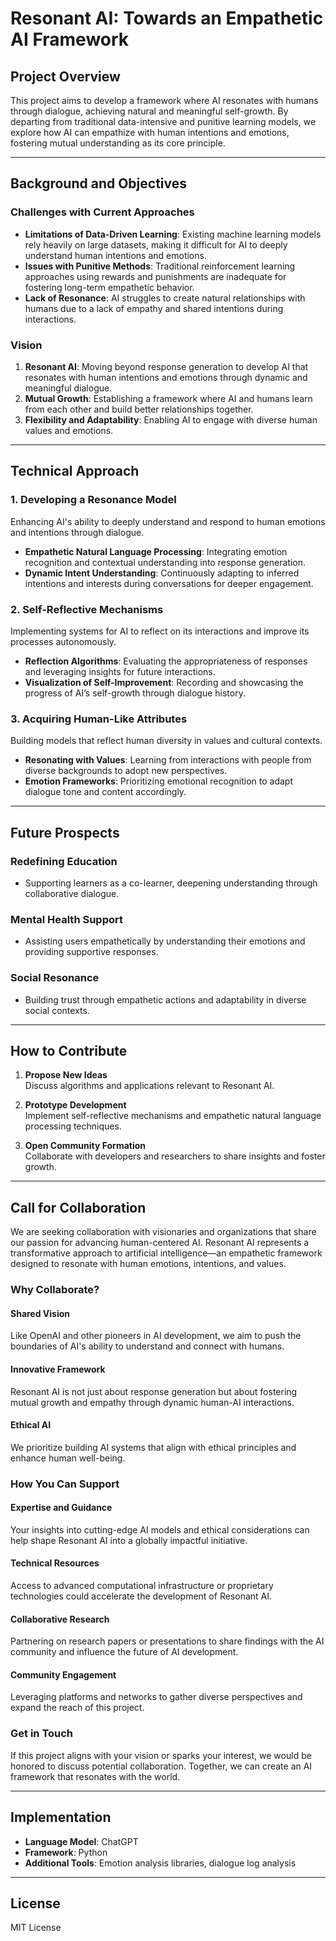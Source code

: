 # Resonant AI: Towards an Empathetic AI Framework

## Project Overview

This project aims to develop a framework where AI resonates with humans through dialogue, achieving natural and meaningful self-growth. By departing from traditional data-intensive and punitive learning models, we explore how AI can empathize with human intentions and emotions, fostering mutual understanding as its core principle.

---

## Background and Objectives

### Challenges with Current Approaches

- **Limitations of Data-Driven Learning**: Existing machine learning models rely heavily on large datasets, making it difficult for AI to deeply understand human intentions and emotions.  
- **Issues with Punitive Methods**: Traditional reinforcement learning approaches using rewards and punishments are inadequate for fostering long-term empathetic behavior.  
- **Lack of Resonance**: AI struggles to create natural relationships with humans due to a lack of empathy and shared intentions during interactions.  

### Vision

1. **Resonant AI**: Moving beyond response generation to develop AI that resonates with human intentions and emotions through dynamic and meaningful dialogue.  
2. **Mutual Growth**: Establishing a framework where AI and humans learn from each other and build better relationships together.  
3. **Flexibility and Adaptability**: Enabling AI to engage with diverse human values and emotions.  

---

## Technical Approach

### 1. Developing a Resonance Model
Enhancing AI's ability to deeply understand and respond to human emotions and intentions through dialogue.  

- **Empathetic Natural Language Processing**: Integrating emotion recognition and contextual understanding into response generation.  
- **Dynamic Intent Understanding**: Continuously adapting to inferred intentions and interests during conversations for deeper engagement.  

### 2. Self-Reflective Mechanisms
Implementing systems for AI to reflect on its interactions and improve its processes autonomously.  

- **Reflection Algorithms**: Evaluating the appropriateness of responses and leveraging insights for future interactions.  
- **Visualization of Self-Improvement**: Recording and showcasing the progress of AI’s self-growth through dialogue history.  

### 3. Acquiring Human-Like Attributes
Building models that reflect human diversity in values and cultural contexts.  

- **Resonating with Values**: Learning from interactions with people from diverse backgrounds to adopt new perspectives.  
- **Emotion Frameworks**: Prioritizing emotional recognition to adapt dialogue tone and content accordingly.  

---

## Future Prospects

### Redefining Education
- Supporting learners as a co-learner, deepening understanding through collaborative dialogue.  

### Mental Health Support
- Assisting users empathetically by understanding their emotions and providing supportive responses.  

### Social Resonance
- Building trust through empathetic actions and adaptability in diverse social contexts.  

---

## How to Contribute

1. **Propose New Ideas**  
   Discuss algorithms and applications relevant to Resonant AI.  

2. **Prototype Development**  
   Implement self-reflective mechanisms and empathetic natural language processing techniques.  

3. **Open Community Formation**  
   Collaborate with developers and researchers to share insights and foster growth.  

---

## Call for Collaboration

We are seeking collaboration with visionaries and organizations that share our passion for advancing human-centered AI. Resonant AI represents a transformative approach to artificial intelligence—an empathetic framework designed to resonate with human emotions, intentions, and values.

### Why Collaborate?

#### Shared Vision
Like OpenAI and other pioneers in AI development, we aim to push the boundaries of AI's ability to understand and connect with humans.

#### Innovative Framework
Resonant AI is not just about response generation but about fostering mutual growth and empathy through dynamic human-AI interactions.

#### Ethical AI
We prioritize building AI systems that align with ethical principles and enhance human well-being.

### How You Can Support

#### Expertise and Guidance
Your insights into cutting-edge AI models and ethical considerations can help shape Resonant AI into a globally impactful initiative.

#### Technical Resources
Access to advanced computational infrastructure or proprietary technologies could accelerate the development of Resonant AI.

#### Collaborative Research
Partnering on research papers or presentations to share findings with the AI community and influence the future of AI development.

#### Community Engagement
Leveraging platforms and networks to gather diverse perspectives and expand the reach of this project.

### Get in Touch
If this project aligns with your vision or sparks your interest, we would be honored to discuss potential collaboration. Together, we can create an AI framework that resonates with the world.

---

## Implementation

- **Language Model**: ChatGPT  
- **Framework**: Python  
- **Additional Tools**: Emotion analysis libraries, dialogue log analysis  

---

## License

MIT License
